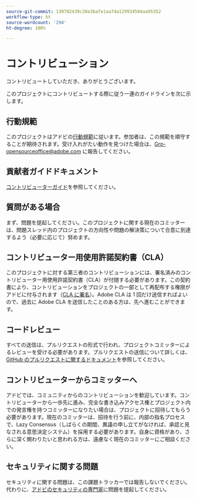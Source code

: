 ```yaml
---
source-git-commit: 139702439c38e3bafe1aa74a129934504aa95352
workflow-type: ht
source-wordcount: '294'
ht-degree: 100%

---
```

# コントリビューション

コントリビュートしていただき、ありがとうございます。

このプロジェクトにコントリビュートする際に従う一連のガイドラインを次に示します。

## 行動規範

このプロジェクトはアドビの[行動規範](code-of-conduct.md)に従います。参加者は、この規範を順守することが期待されます。受け入れがたい動作を見つけた場合は、[Grp-opensourceoffice@adobe.com](mailto:Grp-opensourceoffice@adobe.com) に報告してください。

## 貢献者ガイドドキュメント

[コントリビューターガイド](https://experienceleague.adobe.com/docs/contributor/contributor-guide/introduction.html?lang=ja)を参照してください。

## 質問がある場合

まず、問題を提起してください。このプロジェクトに関する現在のコミッターは、問題スレッド内のプロジェクトの方向性や問題の解決策について合意に到達するよう（必要に応じて）努めます。

## コントリビューター用使用許諾契約書（CLA）

このプロジェクトに対する第三者のコントリビューションには、署名済みのコントリビューター用使用許諾契約書（CLA）が付随する必要があります。この契約書により、コントリビューションをプロジェクトの一部として再配布する権限がアドビに付与されます（[CLA に署名](http://opensource.adobe.com/cla.html)）。Adobe CLA は 1 回だけ送信すればよいので、過去に Adobe CLA を送信したことのある方は、先へ進むことができます。

## コードレビュー

すべての送信は、プルリクエストの形式で行われ、プロジェクトコミッターによるレビューを受ける必要があります。プルリクエストの送信について詳しくは、[GitHub のプルリクエストに関するドキュメント](https://docs.github.com/ja/pull-requests/collaborating-with-pull-requests/proposing-changes-to-your-work-with-pull-requests/about-pull-requests)を参照してください。

<!--
Lastly, please follow the [pull request template](PULL_REQUEST_TEMPLATE.md) when
submitting a pull request!
-->

## コントリビューターからコミッターへ

アドビでは、コミュニティからのコントリビューションを歓迎しています。コントリビューターから一歩先に進み、完全な書き込みアクセス権とプロジェクト内での発言権を持つコミッターになりたい場合は、プロジェクトに招待してもらう必要があります。現在のコミッターは、招待を行う前に、内部の指名プロセスで、Lazy Consensus（しばらくの期間、異議の申し立てがなければ、承認と見なされる意思決定システム）を採用する必要があります。自身に資格があり、さらに深く関わりたいと思われる方は、遠慮なく現在のコミッターにご相談ください。

## セキュリティに関する問題

セキュリティに関する問題は、この課題トラッカーでは報告しないでください。代わりに、[アドビのセキュリティの専門家](https://helpx.adobe.com/jp/security/alertus.html)に問題を提起してください。

